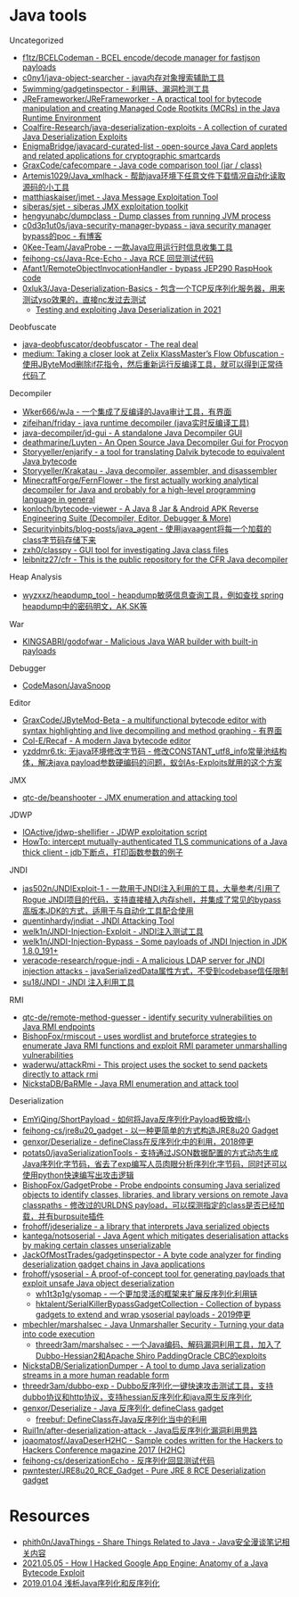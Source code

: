 # Java tools

Uncategorized

* [f1tz/BCELCodeman - BCEL encode/decode manager for fastjson payloads](https://github.com/f1tz/BCELCodeman)
* [c0ny1/java-object-searcher - java内存对象搜索辅助工具](https://github.com/c0ny1/java-object-searcher)
* [5wimming/gadgetinspector - 利用链、漏洞检测工具](https://github.com/5wimming/gadgetinspector)
* [JReFrameworker/JReFrameworker - A practical tool for bytecode manipulation and creating Managed Code Rootkits (MCRs) in the Java Runtime Environment](https://github.com/JReFrameworker/JReFrameworker)
* [Coalfire-Research/java-deserialization-exploits - A collection of curated Java Deserialization Exploits](https://github.com/Coalfire-Research/java-deserialization-exploits)
* [EnigmaBridge/javacard-curated-list - open-source Java Card applets and related applications for cryptographic smartcards](https://github.com/EnigmaBridge/javacard-curated-list)
* [GraxCode/cafecompare - Java code comparison tool (jar / class)](https://github.com/GraxCode/cafecompare)
* [Artemis1029/Java_xmlhack - 帮助java环境下任意文件下载情况自动化读取源码的小工具](https://github.com/Artemis1029/Java_xmlhack)
* [matthiaskaiser/jmet - Java Message Exploitation Tool](https://github.com/matthiaskaiser/jmet)
* [siberas/sjet - siberas JMX exploitation toolkit](https://github.com/siberas/sjet)
* [hengyunabc/dumpclass - Dump classes from running JVM process](https://github.com/hengyunabc/dumpclass)
* [c0d3p1ut0s/java-security-manager-bypass - java security manager bypass的poc - 有博客](https://github.com/c0d3p1ut0s/java-security-manager-bypass)
* [0Kee-Team/JavaProbe - 一款Java应用运行时信息收集工具](https://github.com/0Kee-Team/JavaProbe)
* [feihong-cs/Java-Rce-Echo - Java RCE 回显测试代码](https://github.com/feihong-cs/Java-Rce-Echo)
* [Afant1/RemoteObjectInvocationHandler - bypass JEP290 RaspHook code](https://github.com/Afant1/RemoteObjectInvocationHandler)
* [0xluk3/Java-Deserialization-Basics - 包含一个TCP反序列化服务器，用来测试yso效果的，直接nc发过去测试](https://github.com/0xluk3/Java-Deserialization-Basics)
  * [Testing and exploiting Java Deserialization in 2021](https://afinepl.medium.com/testing-and-exploiting-java-deserialization-in-2021-e762f3e43ca2)

Deobfuscate

* [java-deobfuscator/deobfuscator - The real deal](https://github.com/java-deobfuscator/deobfuscator)
* [medium: Taking a closer look at Zelix KlassMaster’s Flow Obfuscation - 使用JByteMod删除if花指令，然后重新运行反编译工具，就可以得到正常待代码了](https://medium.com/@graxcoding/taking-a-closer-look-at-zelix-klassmasters-flow-obfuscation-7d8a17fdfa57)

Decompiler

* [Wker666/wJa - 一个集成了反编译的Java审计工具，有界面](https://github.com/Wker666/wJa)
* [zifeihan/friday - java runtime decompiler (java实时反编译工具)](https://github.com/zifeihan/friday)
* [java-decompiler/jd-gui - A standalone Java Decompiler GUI](https://github.com/java-decompiler/jd-gui)
* [deathmarine/Luyten - An Open Source Java Decompiler Gui for Procyon](https://github.com/deathmarine/Luyten)
* [Storyyeller/enjarify - a tool for translating Dalvik bytecode to equivalent Java bytecode](https://github.com/Storyyeller/enjarify)
* [Storyyeller/Krakatau - Java decompiler, assembler, and disassembler](https://github.com/Storyyeller/Krakatau)
* [MinecraftForge/FernFlower - the first actually working analytical decompiler for Java and probably for a high-level programming language in general](https://github.com/MinecraftForge/FernFlower)
* [konloch/bytecode-viewer - A Java 8 Jar & Android APK Reverse Engineering Suite (Decompiler, Editor, Debugger & More)](https://github.com/konloch/bytecode-viewer)
* [Securityinbits/blog-posts/java_agent - 使用javaagent将每一个加载的class字节码存储下来](https://github.com/Securityinbits/blog-posts/tree/master/java_agent)
* [zxh0/classpy - GUI tool for investigating Java class files](https://github.com/zxh0/classpy)
* [leibnitz27/cfr - This is the public repository for the CFR Java decompiler](https://github.com/leibnitz27/cfr)

Heap Analysis

* [wyzxxz/heapdump_tool - heapdump敏感信息查询工具，例如查找 spring heapdump中的密码明文，AK,SK等](https://github.com/wyzxxz/heapdump_tool)

War

* [KINGSABRI/godofwar - Malicious Java WAR builder with built-in payloads](https://github.com/KINGSABRI/godofwar)

Debugger

* [CodeMason/JavaSnoop](https://github.com/CodeMason/JavaSnoop)

Editor

* [GraxCode/JByteMod-Beta - a multifunctional bytecode editor with syntax highlighting and live decompiling and method graphing - 有界面](https://github.com/GraxCode/JByteMod-Beta)
* [Col-E/Recaf - A modern Java bytecode editor](https://github.com/Col-E/Recaf)
* [yzddmr6.tk: 无java环境修改字节码 - 修改CONSTANT_utf8_info常量池结构体，解决java payload参数硬编码的问题，蚁剑As-Exploits就用的这个方案](https://yzddmr6.tk/posts/node-edit-java-class/)

JMX

* [qtc-de/beanshooter - JMX enumeration and attacking tool](https://github.com/qtc-de/beanshooter)

JDWP

* [IOActive/jdwp-shellifier - JDWP exploitation script](https://github.com/IOActive/jdwp-shellifier)
* [HowTo: intercept mutually-authenticated TLS communications of a Java thick client - jdb下断点，打印函数参数的例子](https://offsec.almond.consulting/java-tls-intercept.html)

JNDI

* [jas502n/JNDIExploit-1 - 一款用于JNDI注入利用的工具，大量参考/引用了Rogue JNDI项目的代码，支持直接植入内存shell，并集成了常见的bypass 高版本JDK的方式，适用于与自动化工具配合使用](https://github.com/jas502n/JNDIExploit-1)
* [quentinhardy/jndiat - JNDI Attacking Tool](https://github.com/quentinhardy/jndiat)
* [welk1n/JNDI-Injection-Exploit - JNDI注入测试工具](https://github.com/welk1n/JNDI-Injection-Exploit)
* [welk1n/JNDI-Injection-Bypass - Some payloads of JNDI Injection in JDK 1.8.0_191+](https://github.com/welk1n/JNDI-Injection-Bypass)
* [veracode-research/rogue-jndi - A malicious LDAP server for JNDI injection attacks - javaSerializedData属性方式，不受到codebase信任限制](https://github.com/veracode-research/rogue-jndi)
* [su18/JNDI - JNDI 注入利用工具](https://github.com/su18/JNDI)

RMI

* [qtc-de/remote-method-guesser - identify security vulnerabilities on Java RMI endpoints](https://github.com/qtc-de/remote-method-guesser)
* [BishopFox/rmiscout - uses wordlist and bruteforce strategies to enumerate Java RMI functions and exploit RMI parameter unmarshalling vulnerabilities](https://github.com/BishopFox/rmiscout)
* [waderwu/attackRmi - This project uses the socket to send packets directly to attack rmi](https://github.com/waderwu/attackRmi)
* [NickstaDB/BaRMIe - Java RMI enumeration and attack tool](https://github.com/NickstaDB/BaRMIe)

Deserialization

* [EmYiQing/ShortPayload - 如何将Java反序列化Payload极致缩小](https://github.com/EmYiQing/ShortPayload)
* [feihong-cs/jre8u20_gadget - 以一种更简单的方式构造JRE8u20 Gadget](https://github.com/feihong-cs/jre8u20_gadget)
* [genxor/Deserialize - defineClass在反序列化中的利用，2018停更](https://github.com/genxor/Deserialize)
* [potats0/javaSerializationTools - 支持通过JSON数据配置的方式动态生成Java序列化字节码，省去了exp编写人员肉眼分析序列化字节码，同时还可以使用python快速编写出攻击逻辑](https://github.com/potats0/javaSerializationTools)
* [BishopFox/GadgetProbe - Probe endpoints consuming Java serialized objects to identify classes, libraries, and library versions on remote Java classpaths - 修改过的URLDNS payload，可以探测指定的class是否已经加载，并有burpsuite插件](https://github.com/BishopFox/GadgetProbe)
* [frohoff/jdeserialize - a library that interprets Java serialized objects](https://github.com/frohoff/jdeserialize/tree/master/jdeserialize)
* [kantega/notsoserial - Java Agent which mitigates deserialisation attacks by making certain classes unserializable](https://github.com/kantega/notsoserial)
* [JackOfMostTrades/gadgetinspector - A byte code analyzer for finding deserialization gadget chains in Java applications](https://github.com/JackOfMostTrades/gadgetinspector)
* [frohoff/ysoserial - A proof-of-concept tool for generating payloads that exploit unsafe Java object deserialization](https://github.com/frohoff/ysoserial)
  * [wh1t3p1g/ysomap - 一个更加灵活的框架来扩展反序列化利用链](https://github.com/wh1t3p1g/ysomap)
  * [hktalent/SerialKillerBypassGadgetCollection - Collection of bypass gadgets to extend and wrap ysoserial payloads - 2019停更](https://github.com/hktalent/SerialKillerBypassGadgetCollection)
* [mbechler/marshalsec - Java Unmarshaller Security - Turning your data into code execution](https://github.com/mbechler/marshalsec)
  * [threedr3am/marshalsec - 一个Java编码、解码漏洞利用工具，加入了Dubbo-Hessian2和Apache Shiro PaddingOracle CBC的exploits](https://github.com/threedr3am/marshalsec)
* [NickstaDB/SerializationDumper - A tool to dump Java serialization streams in a more human readable form](https://github.com/NickstaDB/SerializationDumper)
* [threedr3am/dubbo-exp - Dubbo反序列化一键快速攻击测试工具，支持dubbo协议和http协议，支持hessian反序列化和java原生反序列化](https://github.com/threedr3am/dubbo-exp)
* [genxor/Deserialize - Java 反序列化 defineClass gadget](https://github.com/genxor/Deserialize)
  * [freebuf: DefineClass在Java反序列化当中的利用](https://www.freebuf.com/articles/others-articles/167932.html)
* [Ruil1n/after-deserialization-attack - Java后反序列化漏洞利用思路](https://github.com/Ruil1n/after-deserialization-attack)
* [joaomatosf/JavaDeserH2HC - Sample codes written for the Hackers to Hackers Conference magazine 2017 (H2HC)](https://github.com/joaomatosf/JavaDeserH2HC)
* [feihong-cs/deserizationEcho - 反序列化回显测试代码](https://github.com/feihong-cs/deserizationEcho)
* [pwntester/JRE8u20_RCE_Gadget - Pure JRE 8 RCE Deserialization gadget](https://github.com/pwntester/JRE8u20_RCE_Gadget)

# Resources

* [phith0n/JavaThings - Share Things Related to Java - Java安全漫谈笔记相关内容](https://github.com/phith0n/JavaThings)
* [2021.05.05 - How I Hacked Google App Engine: Anatomy of a Java Bytecode Exploit](https://blog.polybdenum.com/2021/05/05/how-i-hacked-google-app-engine-anatomy-of-a-java-bytecode-exploit.html)
* [2019.01.04 浅析Java序列化和反序列化](https://mp.weixin.qq.com/s/8lkpqHJ_CrRizPDZ38svTg)
